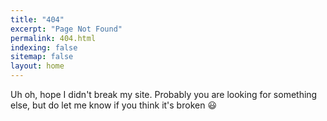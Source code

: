 ```yaml
---
title: "404"
excerpt: "Page Not Found"
permalink: 404.html
indexing: false
sitemap: false
layout: home
---
```


Uh oh, hope I didn't break my site. Probably you are looking for something else, but do let me know if you think it's broken :smiley:
